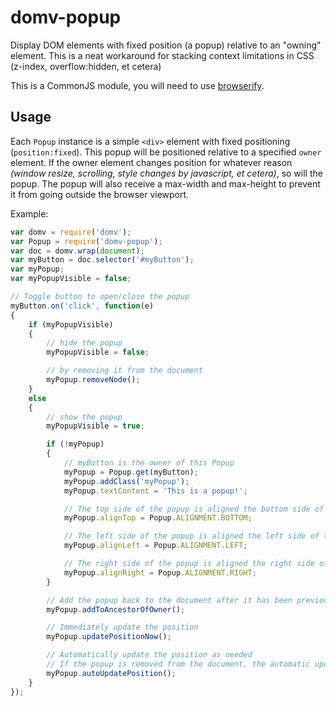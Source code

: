 domv-popup
==========
Display DOM elements with fixed position (a popup) relative to an \"owning\" element. This is a neat workaround for stacking context limitations in CSS (z-index, overflow:hidden, et cetera)

This is a CommonJS module, you will need to use [browserify](http://browserify.org/).

Usage
-----
Each `Popup` instance is a simple `<div>` element with fixed positioning (`position:fixed`). This popup will be positioned relative to a specified `owner` element. If the owner element changes position for whatever reason _(window resize, scrolling, style changes by javascript, et cetera)_, so will the popup. The popup will also receive a max-width and max-height to prevent it from going outside the browser viewport.

Example:

```javascript
var domv = require('domv');
var Popup = require('domv-popup');
var doc = domv.wrap(document);
var myButton = doc.selector('#myButton');
var myPopup;
var myPopupVisible = false;

// Toggle button to open/close the popup
myButton.on('click', function(e)
{
    if (myPopupVisible)
    {
        // hide the popup
        myPopupVisible = false;

        // by removing it from the document
        myPopup.removeNode();
    }
    else
    {
        // show the popup
        myPopupVisible = true;

        if (!myPopup)
        {
            // myButton is the owner of this Popup
            myPopup = Popup.get(myButton);
            myPopup.addClass('myPopup');
            myPopup.textContent = 'This is a popup!';

            // The top side of the popup is aligned the bottom side of the button
            myPopup.alignTop = Popup.ALIGNMENT.BOTTOM;

            // The left side of the popup is aligned the left side of the button
            myPopup.alignLeft = Popup.ALIGNMENT.LEFT;

            // The right side of the popup is aligned the right side of the button
            myPopup.alignRight = Popup.ALIGNMENT.RIGHT;
        }

        // Add the popup back to the document after it has been previously removed
        myPopup.addToAncestorOfOwner();

        // Immediately update the position
        myPopup.updatePositionNow();

        // Automatically update the position as needed
        // If the popup is removed from the document, the automatic updating stops
        myPopup.autoUpdatePosition();
    }
});

```